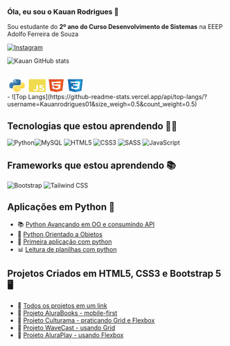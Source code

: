 ### Óla, eu sou o Kauan Rodrigues 🤙

Sou estudante do <strong>2º ano do Curso Desenvolvimento de Sistemas</strong> na EEEP Adolfo Ferreira de Souza

<a href="https://www.instagram.com/kauan_mrl/" target="_blank">![Instagram](https://img.shields.io/badge/Instagram-E4405F?style=for-the-badge&logo=instagram&logoColor=white)</a>

![Kauan GitHub stats](https://github-readme-stats.vercel.app/api?username=Kauanrodrigues01&show_icons=true&theme=dracula)

<div style="display:inline-block;"><br>
  <img align="center" alt="Rafa-Python" height="35" width="45" src="https://raw.githubusercontent.com/devicons/devicon/master/icons/python/python-original.svg">
  <img align="center" alt="Rafa-Js" height="30" width="40" src="https://raw.githubusercontent.com/devicons/devicon/master/icons/javascript/javascript-plain.svg">
  <img align="center" alt="Rafa-HTML" height="30" width="40" src="https://raw.githubusercontent.com/devicons/devicon/master/icons/html5/html5-original.svg">
  <img align="center" alt="Rafa-CSS" height="30" width="40" src="https://raw.githubusercontent.com/devicons/devicon/master/icons/css3/css3-original.svg">
</div>
<br>
- ![Top Langs](https://github-readme-stats.vercel.app/api/top-langs/?username=Kauanrodrigues01&size_weigh=0.5&count_weight=0.5)

## Tecnologias que estou aprendendo 👨‍💻

![Python](https://img.shields.io/badge/python-3670A0?style=for-the-badge&logo=python&logoColor=ffdd54)![MySQL](https://img.shields.io/badge/MySQL-00000F?style=for-the-badge&logo=mysql&logoColor=white) ![HTML5](https://img.shields.io/badge/html5-%23E34F26.svg?style=for-the-badge&logo=html5&logoColor=white)  ![CSS3](https://img.shields.io/badge/css3-%231572B6.svg?style=for-the-badge&logo=css3&logoColor=white) ![SASS](https://img.shields.io/badge/Sass-CC6699?style=for-the-badge&logo=sass&logoColor=white) ![JavaScript](https://img.shields.io/badge/JavaScript-F7DF1E?style=for-the-badge&logo=javascript&logoColor=black)

## Frameworks que estou aprendendo 📚

![Bootstrap](https://img.shields.io/badge/Bootstrap-563D7C?style=for-the-badge&logo=bootstrap&logoColor=white) ![Tailwind CSS](https://img.shields.io/badge/Tailwind_CSS-38B2AC?style=for-the-badge&logo=tailwind-css&logoColor=white)

## Aplicações em Python 🐍 

- 📚 [Python Avançando em OO e consumindo API](https://github.com/Kauanrodrigues01/Python-orientado-a-objetos-e-APIs/tree/main/3-%20Python%20consumindo%20API)
- 📘 [Python Orientado a Objetos](https://github.com/Kauanrodrigues01/Python-orientado-a-objetos-e-APIs/tree/main/2-%20Python%20orienta%C3%A7%C3%A3o%20a%20objetos)
- 📝 [Primeira aplicação com python](https://github.com/Kauanrodrigues01/Python-orientado-a-objetos-e-APIs/tree/main/1-%20Python%20crie%20suas%20primeiras%20aplica%C3%A7%C3%B5es)
- 📊 [Leitura de planilhas com python](https://github.com/Kauanrodrigues01/Python-orientado-a-objetos-e-APIs/tree/main/Planilhas%20no%20python)

## Projetos Criados em HTML5, CSS3 e Bootstrap 5 🖥️

- 🚀 [Todos os projetos em um link](https://kauanrodrigues01.github.io/Projetos-cursos-CSS/)
- 🚀 [Projeto  AluraBooks - mobile-first](https://kauanrodrigues01.github.io/Responsivade-com-Mobile-First/)
- 🚀 [Projeto Culturama - praticando Grid e Flexbox](https://kauanrodrigues01.github.io/Praticando-Grid-e-Flexbox/)
- 🚀 [Projeto WaveCast - usando Grid](https://kauanrodrigues01.github.io/Grid-construindo-layouts/)
- 🚀 [Projeto AluraPlay - usando Flexbox](https://kauanrodrigues01.github.io/Flexbox-e-layaouts-responsivos/)
